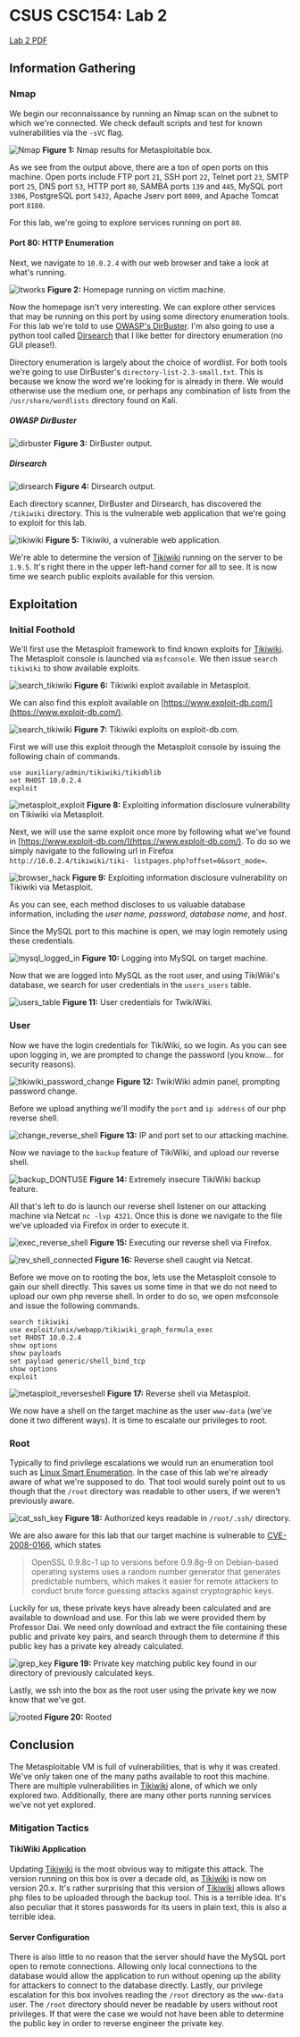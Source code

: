 # CSUS CSC154: Lab 2
[Lab 2 PDF](./writeup/pdf/CSC154_Lab2_Ryan_Kozak.pdf)

## Information Gathering

### Nmap
We begin our reconnaissance by running an Nmap scan on the subnet to which we're connected. We check default scripts and test for known vulnerabilities via the `-sVC` flag.

![Nmap](./writeup/images/nmap.png)
**Figure 1:** Nmap results for Metasploitable box.

As we see from the output above, there are a ton of open ports on this machine. Open ports include FTP port `21`, SSH port `22`, Telnet port `23`, SMTP port `25`, DNS port `53`, HTTP port `80`, SAMBA ports `139` and `445`, MySQL port `3306`, PostgreSQL port `5432`, Apache Jserv port `8009`, and Apache Tomcat port `8180`.  

For this lab, we're going to explore services running on port `80`.


#### Port 80: HTTP Enumeration

Next, we navigate to `10.0.2.4` with our web browser and take a look at what's running.

![itworks](./writeup/images/itworks.png)
**Figure 2:** Homepage running on victim machine.


Now the homepage isn't very interesting. We can explore other services that may be running on this port by using some directory enumeration tools. For this lab we're told to use [OWASP's DirBuster](https://www.owasp.org/index.php/Category:OWASP_DirBuster_Project). I'm also going to use a python tool called [Dirsearch](https://github.com/maurosoria/dirsearch) that I like better for directory enumeration (no GUI please!).

Directory enumeration is largely about the choice of wordlist. For both tools we're going to use DirBuster's `directory-list-2.3-small.txt`. This is because we know the word we're looking for is already in there. We would otherwise use the medium one, or perhaps any combination of lists from the `/usr/share/wordlists` directory found on Kali.

##### OWASP DirBuster

![dirbuster](./writeup/images/dirbuster.png)
**Figure 3:** DirBuster output.


##### Dirsearch

![dirsearch](./writeup/images/dirsearch.png)
**Figure 4:** Dirsearch output.


Each directory scanner, DirBuster and Dirsearch, has discovered the `/tikiwiki` directory. This is the vulnerable web application that we're going to exploit for this lab.

![tikiwiki](./writeup/images/tikiwiki.png)
**Figure 5:** Tikiwiki, a vulnerable web application.

We're able to determine the version of [Tikiwiki](https://tiki.org/HomePage) running on the server to be `1.9.5`. It's right there in the upper left-hand corner for all to see. It is now time we search public exploits available for this version.


## Exploitation

### Initial Foothold

We'll first use the Metasploit framework to find known exploits for [Tikiwiki](https://tiki.org/HomePage). The Metasploit console is launched via `msfconsole`. We then issue `search tikiwiki` to show available exploits.

![search_tikiwiki](./writeup/images/search_tikiwiki.png)
**Figure 6:** Tikiwiki exploit available in Metasploit.

We can also find this exploit available on [https://www.exploit-db.com/](https://www.exploit-db.com/).

![search_tikiwiki](./writeup/images/exploit_db.png)
**Figure 7:** Tikiwiki exploits on exploit-db.com.

First we will use this exploit through the Metasploit console by issuing the following chain of commands.

```console
use auxiliary/admin/tikiwiki/tikidblib
set RHOST 10.0.2.4
exploit
```

![metasploit_exploit](./writeup/images/metasploit_exploit.png)
**Figure 8:** Exploiting information disclosure vulnerability on Tikiwiki via Metasploit.

Next, we will use the same exploit once more by following what we've found in [https://www.exploit-db.com/](https://www.exploit-db.com/). To do so we simply navigate to the following url in Firefox `http://10.0.2.4/tikiwiki/tiki-
listpages.php?offset=0&sort_mode=`.

![browser_hack](./writeup/images/browser_hack.png)
**Figure 9:** Exploiting information disclosure vulnerability on Tikiwiki via Metasploit.

As you can see, each method discloses to us valuable database information, including the *user name*, *password*, *database name*, and *host*.

Since the MySQL port to this machine is open, we may login remotely using these credentials.

![mysql_logged_in](./writeup/images/mysql_logged_in.png)
**Figure 10:** Logging into MySQL on target machine.

Now that we are logged into MySQL as the root user, and using TikiWiki's database, we search for user credentials in the `users_users` table.

![users_table](./writeup/images/users.png)
**Figure 11:** User credentials for TwikiWiki.


### User

Now we have the login credentials for TikiWiki, so we login. As you can see upon logging in, we are prompted to change the password (you know... for security reasons).

![tikiwiki_password_change](./writeup/images/tikiwiki_password_change.png)
**Figure 12:** TwikiWiki admin panel, prompting password change.

Before we upload anything we'll modify the `port` and `ip address` of our php reverse shell.

![change_reverse_shell](./writeup/images/change_reverse_shell.png)
**Figure 13:** IP and port set to our attacking machine.

Now we naviage to the `backup` feature of TikiWiki, and upload our reverse shell.

![backup_DONTUSE](./writeup/images/backup_DONTUSE.png)
**Figure 14:** Extremely insecure TikiWiki backup feature.

All that's left to do is launch our reverse shell listener on our attacking machine via Netcat `nc -lvp 4321`. Once this is done we navigate to the file we've uploaded via Firefox in order to execute it.

![exec_reverse_shell](./writeup/images/exec_reverse_shell.png)
**Figure 15:** Executing our reverse shell via Firefox.

![rev_shell_connected](./writeup/images/rev_shell_connected.png)
**Figure 16:** Reverse shell caught via Netcat.

Before we move on to rooting the box, lets use the Metasploit console to gain our shell directly. This saves us some time in that we do not need to upload our own php reverse shell. In order to do so, we open msfconsole and issue the following commands.

```console
search tikiwiki
use exploit/unix/webapp/tikiwiki_graph_formula_exec
set RHOST 10.0.2.4
show options
show payloads
set payload generic/shell_bind_tcp
show options
exploit
```

![metasploit_reverseshell](./writeup/images/metasploit_reverseshell.png)
**Figure 17:** Reverse shell via Metasploit.

We now have a shell on the target machine as the user `www-data` (we've done it two different ways). It is time to escalate our privileges to root.

### Root

Typically to find privilege escalations we would run an enumeration tool such as [Linux Smart Enumeration](https://github.com/diego-treitos/linux-smart-enumeration). In the case of this lab we're already aware of what we're supposed to do. That tool would surely point out to us though that the `/root` directory was readable to other users, if we weren't previously aware.

![cat_ssh_key](./writeup/images/cat_ssh_key.png)
**Figure 18:** Authorized keys readable in `/root/.ssh/` directory.

We are also aware for this lab that our target machine is vulnerable to [CVE-2008-0166](https://nvd.nist.gov/vuln/detail/CVE-2008-0166), which states

>OpenSSL 0.9.8c-1 up to versions before 0.9.8g-9 on Debian-based operating systems uses a random number generator that generates predictable numbers, which makes it easier for remote attackers to conduct brute force guessing attacks against cryptographic keys.

Luckily for us, these private keys have already been calculated and are available to download and use. For this lab we were provided them by Professor Dai. We need only download and extract the file containing these public and private key pairs, and search through them to determine if this public key has a private key already calculated.

![grep_key](./writeup/images/grep_key.png)
**Figure 19:** Private key matching public key found in our directory of previously calculated keys.

Lastly, we ssh into the box as the root user using the private key we now know that we've got.

![rooted](./writeup/images/rooted.png)
**Figure 20:** Rooted


## Conclusion
The Metasploitable VM is full of vulnerabilities, that is why it was created. We've only taken one of the many paths available to root this machine. There are multiple vulnerabilities in [Tikiwiki](https://tiki.org/HomePage) alone, of which we only explored two. Additionally, there are many other ports running services we've not yet explored.

### Mitigation Tactics

#### TikiWiki Application
Updating [Tikiwiki](https://tiki.org/HomePage) is the most obvious way to mitigate this attack. The version running on this box is over a decade old, as [Tikiwiki](https://tiki.org/HomePage) is now on version 20.x. It's rather surprising that this version of [Tikiwiki](https://tiki.org/HomePage) allows allows php files to be uploaded through the backup tool. This is a terrible idea. It's also peculiar that it stores passwords for its users in plain text, this is also a terrible idea.

#### Server Configuration
There is also little to no reason that the server should have the MySQL port open to remote connections. Allowing only local connections to the database would allow the application to run without opening up the ability for attackers to connect to the database directly. Lastly, our privilege escalation for this box involves reading the `/root` directory as the `www-data` user. The `/root` directory should never be readable by users without root privileges. If that were the case we would not have been able to determine the public key in order to reverse engineer the private key.  
